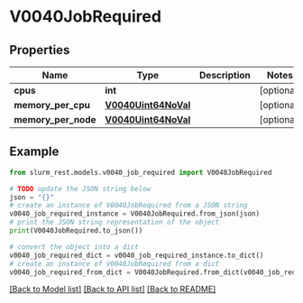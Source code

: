 # V0040JobRequired


## Properties

Name | Type | Description | Notes
------------ | ------------- | ------------- | -------------
**cpus** | **int** |  | [optional] 
**memory_per_cpu** | [**V0040Uint64NoVal**](V0040Uint64NoVal.md) |  | [optional] 
**memory_per_node** | [**V0040Uint64NoVal**](V0040Uint64NoVal.md) |  | [optional] 

## Example

```python
from slurm_rest.models.v0040_job_required import V0040JobRequired

# TODO update the JSON string below
json = "{}"
# create an instance of V0040JobRequired from a JSON string
v0040_job_required_instance = V0040JobRequired.from_json(json)
# print the JSON string representation of the object
print(V0040JobRequired.to_json())

# convert the object into a dict
v0040_job_required_dict = v0040_job_required_instance.to_dict()
# create an instance of V0040JobRequired from a dict
v0040_job_required_from_dict = V0040JobRequired.from_dict(v0040_job_required_dict)
```
[[Back to Model list]](../README.md#documentation-for-models) [[Back to API list]](../README.md#documentation-for-api-endpoints) [[Back to README]](../README.md)


